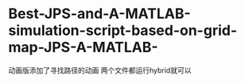 # Best-JPS-and-A-MATLAB-simulation-script-based-on-grid-map-JPS-A-MATLAB-

动画版添加了寻找路径的动画
两个文件都运行hybrid就可以
